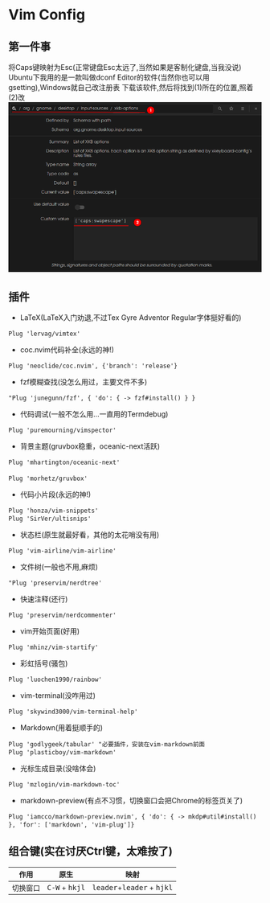 # Vim Config

## 第一件事
将Caps键映射为Esc(正常键盘Esc太远了,当然如果是客制化键盘,当我没说)  
Ubuntu下我用的是一款叫做dconf Editor的软件(当然你也可以用gsetting),Windows就自己改注册表
下载该软件,然后将找到(1)所在的位置,照着(2)改 
![alttext](./image/dconf_editor.png)

## 插件
* LaTeX(LaTeX入门劝退,不过Tex Gyre Adventor Regular字体挺好看的)
```
Plug 'lervag/vimtex'

```
* coc.nvim代码补全(永远的神!)
```
Plug 'neoclide/coc.nvim', {'branch': 'release'}
```

* fzf模糊查找(没怎么用过，主要文件不多)
```
"Plug 'junegunn/fzf', { 'do': { -> fzf#install() } }
```
* 代码调试(一般不怎么用...一直用的Termdebug)
```
Plug 'puremourning/vimspector'
```

* 背景主题(gruvbox稳重，oceanic-next活跃)
```
Plug 'mhartington/oceanic-next'

Plug 'morhetz/gruvbox'
```

* 代码小片段(永远的神!)
```
Plug 'honza/vim-snippets'
Plug 'SirVer/ultisnips'
```

* 状态栏(原生就最好看，其他的太花哨没有用)
```
Plug 'vim-airline/vim-airline'
```
* 文件树(一般也不用,麻烦)
```
"Plug 'preservim/nerdtree'
```

* 快速注释(还行)
```
Plug 'preservim/nerdcommenter'
```
* vim开始页面(好用)
```
Plug 'mhinz/vim-startify'
```

* 彩虹括号(骚包)
```
Plug 'luochen1990/rainbow'
```

* vim-terminal(没咋用过)
```
Plug 'skywind3000/vim-terminal-help'
```

* Markdown(用着挺顺手的)
```
Plug 'godlygeek/tabular' "必要插件，安装在vim-markdown前面
Plug 'plasticboy/vim-markdown'
```

* 光标生成目录(没啥体会)
```
Plug 'mzlogin/vim-markdown-toc'
```

* markdown-preview(有点不习惯，切换窗口会把Chrome的标签页关了)
```
Plug 'iamcco/markdown-preview.nvim', { 'do': { -> mkdp#util#install() }, 'for': ['markdown', 'vim-plug']}
```
## 组合键(实在讨厌Ctrl键，太难按了)
|   作用    |    原生       |   映射  	|
| ------------- |-------------  | ------- |
|    切换窗口    |    <kbd>C-W</kbd> + <kbd>hkjl</kbd> |  <kbd>leader</kbd>+<kbd>leader</kbd> + <kbd>hjkl</kbd>

